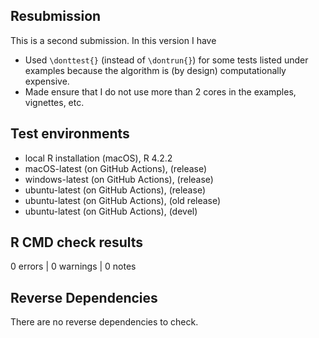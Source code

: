 ## Resubmission
This is a second submission. In this version I have

* Used `\donttest{}` (instead of `\dontrun{}`) for some tests listed under examples because the algorithm is (by design) computationally expensive. 
* Made ensure that I do not use more than 2 cores in the examples, vignettes, etc.

## Test environments
* local R installation (macOS), R 4.2.2
* macOS-latest (on GitHub Actions), (release)
* windows-latest (on GitHub Actions), (release)
* ubuntu-latest (on GitHub Actions), (release)
* ubuntu-latest (on GitHub Actions), (old release)
* ubuntu-latest (on GitHub Actions), (devel)

## R CMD check results

0 errors | 0 warnings | 0 notes

## Reverse Dependencies
There are no reverse dependencies to check.